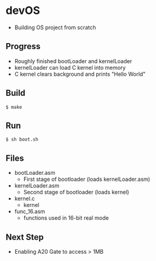# devOS
- Building OS project from scratch
## Progress
- Roughly finished bootLoader and kernelLoader
- kernelLoader can load C kernel into memory
- C kernel clears background and prints "Hello World" 

## Build
```
$ make
```
## Run
```
$ sh boot.sh
```
## Files
- bootLoader.asm
	- First stage of bootloader (loads kernelLoader.asm)
- kernelLoader.asm
	- Second stage of bootloader (loads kernel)
- kernel.c
	- kernel
- func_16.asm
	- functions used in 16-bit real mode
## Next Step
- Enabling A20 Gate to access > 1MB

